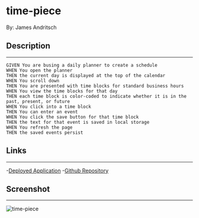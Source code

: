 # time-piece
By: James Andritsch

## Description
---

```
GIVEN You are busing a daily planner to create a schedule
WHEN You open the planner
THEN the current day is displayed at the top of the calendar
WHEN You scroll down
THEN You are presented with time blocks for standard business hours
WHEN You view the time blocks for that day
THEN each time block is color-coded to indicate whether it is in the past, present, or future
WHEN You click into a time block
THEN You can enter an event
WHEN You click the save button for that time block
THEN the text for that event is saved in local storage
WHEN You refresh the page
THEN the saved events persist
```
## Links
___
-[Deployed Application](https://andritjm.github.io/time-piece/)
-[Github Repository](https://github.com/andritjm/time-piece)

## Screenshot
___
![time-piece](/screencapture.png)